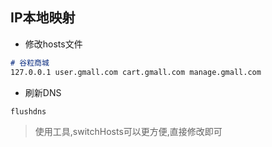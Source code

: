 ## IP本地映射
- 修改hosts文件
```markdown
# 谷粒商城
127.0.0.1 user.gmall.com cart.gmall.com manage.gmall.com
```
- 刷新DNS

`flushdns`

> 使用工具,switchHosts可以更方便,直接修改即可